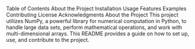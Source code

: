 

Table of Contents
About the Project
Installation
Usage
Features
Examples
Contributing
License
Acknowledgments
About the Project
This project utilizes NumPy, a powerful library for numerical computation in Python, to handle large data sets, perform mathematical operations, and work with multi-dimensional arrays. This README provides a guide on how to set up, use, and contribute to the project.
